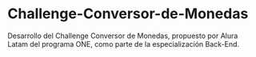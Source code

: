 # Challenge-Conversor-de-Monedas
Desarrollo del Challenge Conversor de Monedas, propuesto por Alura Latam del programa ONE, como parte de la especialización Back-End.
